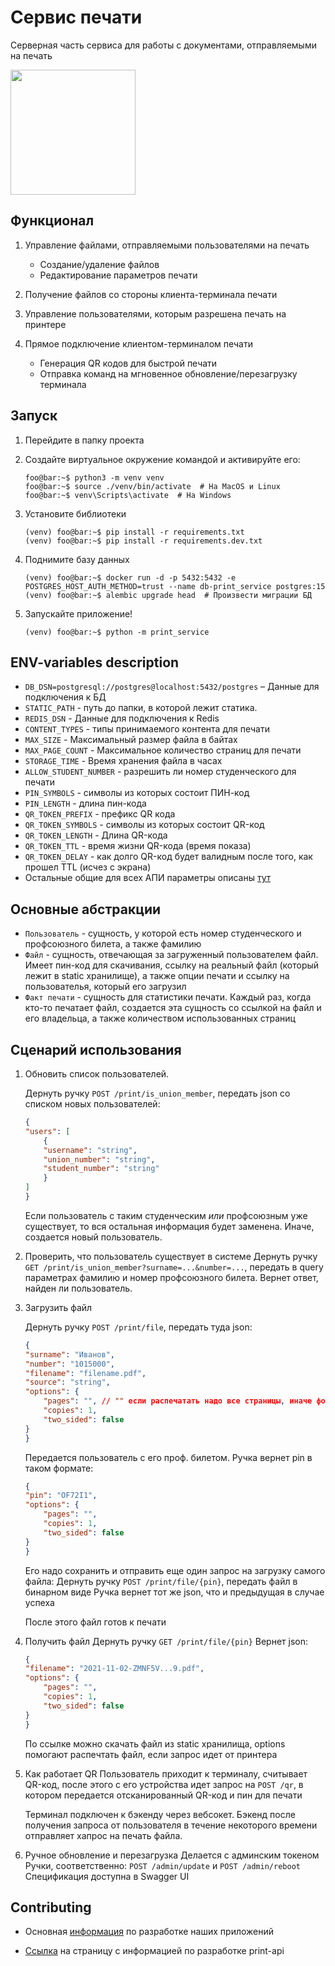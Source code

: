 # Сервис печати
Серверная часть сервиса для работы с документами, отправляемыми на печать

[<img src="https://cdn.profcomff.com/easycode/easycode.svg" width="200"></img>](https://easycode.profcomff.com/templates/docker-fastapi/workspace?mode=manual&param.Repository+URL=https://github.com/profcomff/print-api.git&param.Working+directory=print-api)

## Функционал 
1. Управление файлами, отправляемыми пользователями на печать
    - Создание/удаление файлов
    - Редактирование параметров печати

2. Получение файлов со стороны клиента-терминала печати 

3. Управление пользователями, которым разрешена печать на принтере

4. Прямое подключение клиентом-терминалом печати 
    - Генерация QR кодов для быстрой печати
    - Отправка команд на мгновенное обновление/перезагрузку терминала 


## Запуск

1. Перейдите в папку проекта

2. Создайте виртуальное окружение командой и активируйте его:
    ```console
    foo@bar:~$ python3 -m venv venv
    foo@bar:~$ source ./venv/bin/activate  # На MacOS и Linux
    foo@bar:~$ venv\Scripts\activate  # На Windows
    ```

3. Установите библиотеки
    ```console
    (venv) foo@bar:~$ pip install -r requirements.txt
    (venv) foo@bar:~$ pip install -r requirements.dev.txt
    ```

4. Поднимите базу данных
    ```console
    (venv) foo@bar:~$ docker run -d -p 5432:5432 -e POSTGRES_HOST_AUTH_METHOD=trust --name db-print_service postgres:15
    (venv) foo@bar:~$ alembic upgrade head  # Произвести миграции БД
    ```

5. Запускайте приложение!
    ```console
    (venv) foo@bar:~$ python -m print_service
    ```


## ENV-variables description

- `DB_DSN=postgresql://postgres@localhost:5432/postgres` – Данные для подключения к БД
- `STATIC_PATH` - путь до папки, в которой лежит статика.
- `REDIS_DSN` - Данные для подключения к Redis
- `CONTENT_TYPES` - типы принимаемого контента для печати
- `MAX_SIZE` - Максимальный размер файла в байтах
- `MAX_PAGE_COUNT` - Максимальное количество страниц для печати
- `STORAGE_TIME` - Время хранения файла в часах
- `ALLOW_STUDENT_NUMBER` - разрешить ли номер студенческого для печати
- `PIN_SYMBOLS` - символы из которых состоит ПИН-код
- `PIN_LENGTH` - длина пин-кода
- `QR_TOKEN_PREFIX` - префикс QR кода
- `QR_TOKEN_SYMBOLS` - символы из которых состоит QR-код
- `QR_TOKEN_LENGTH` - Длина QR-кода
- `QR_TOKEN_TTL` - время жизни QR-кода (время показа)
- `QR_TOKEN_DELAY` - как долго QR-код будет валидным после того, как прошел TTL (исчез с экрана)
- Остальные общие для всех АПИ параметры описаны [тут](https://docs.profcomff.com/tvoy-ff/backend/settings.html)

## Основные абстракции
- `Пользователь` - сущность, у которой есть номер студенческого и профсоюзного билета, а также фамилию
- `Файл` - сущность, отвечающая за загруженный пользователем файл. Имеет пин-код для скачивания, ссылку на реальный файл (который лежит в static хранилище), а также опции печати и ссылку на пользователья, который его загрузил
- `Факт печати` - сущность для статистики печати. Каждый раз, когда кто-то печатает файл, создается эта сущность со ссылкой на файл и его владельца, а также количеством использованных страниц

## Сценарий использования
1. Обновить список пользователей.

    Дернуть ручку `POST /print/is_union_member`, передать json со списком новых пользователей:
    ```json
    {
    "users": [
        {
        "username": "string",
        "union_number": "string",
        "student_number": "string"
        }
    ]
    }
    ```
    Если пользователь с таким студенческим _или_ профсоюзным уже существует, то вся остальная информация будет заменена. Иначе, создается новый пользователь.

2. Проверить, что пользователь существует в системе
    Дернуть ручку `GET /print/is_union_member?surname=...&number=...`, передать в query параметрах фамилию и номер профсоюзного билета.
    Вернет ответ, найден ли пользователь.
3. Загрузить файл

    Дернуть ручку `POST /print/file`, передать туда json:
    ```json
    {
    "surname": "Иванов",
    "number": "1015000",
    "filename": "filename.pdf",
    "source": "string",
    "options": {
        "pages": "", // "" если распечатать надо все страницы, иначе формат такой: "10-13,16,18,20,21,24,25,27,28,30", можно не сортировать
        "copies": 1,
        "two_sided": false
    }
    }
    ```
    Передается пользователь с его проф. билетом.
    Ручка вернет pin в таком формате:
    ```json
    {
    "pin": "OF72I1",
    "options": {
        "pages": "",
        "copies": 1,
        "two_sided": false
    }
    }
    ```
    Его надо сохранить и отправить еще один запрос на загрузку самого файла:
    Дернуть ручку `POST /print/file/{pin}`, передать файл в бинарном виде
    Ручка вернет тот же json, что и предыдущая в случае успеха

    После этого файл готов к печати

4. Получить файл
    Дернуть ручку `GET /print/file/{pin}`
    Вернет json:
    ```json
    {
    "filename": "2021-11-02-ZMNF5V...9.pdf",
    "options": {
        "pages": "",
        "copies": 1,
        "two_sided": false
    }
    }
    ```
    По ссылке можно скачать файл из static хранилища, options помогают распечтать файл, если запрос идет от принтера

5. Как работает QR
    Пользователь приходит к терминалу, считывает QR-код, после этого с его устройства идет запрос на `POST /qr`, в котором передается отсканированный QR-код и пин для печати

    Терминал подключен к бэкенду через вебсокет. Бэкенд после получения запроса от пользователя в течение некоторого времени отправляет хапрос на печать файла.

6. Ручное обновление и перезагрузка
    Делается с админским токеном
    Ручки, соответственно: `POST /admin/update` и `POST /admin/reboot`
    Спецификация доступна в Swagger UI

## Contributing

- Основная [информация](https://docs.profcomff.com/tvoy-ff/backend/index.html) по разработке наших приложений

- [Ссылка](https://github.com/profcomff/print-api/blob/main/CONTRIBUTING.md) на страницу с информацией по разработке print-api
